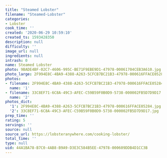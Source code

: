 ```yaml
---
title: "Steamed Lobster"
filename: "Steamed-Lobster"
categories:
- Lobster
cook_time: ''
created: '2020-06-29 10:59:10'
created_ts: 1593428350
description: null
difficulty: ''
image_url: null
ingredients: null
intrash: 0
name: Steamed Lobster
photo: 9BADE4BF-02C7-4606-995C-BE71F9EBE9D1-47978-00061704CEB3A610.jpg
photo_large: 2F994E8C-4BA9-4388-A263-5CFCB7BC21B3-47978-000616FFACE05284.jpg
photos:
- filename: 2F994E8C-4BA9-4388-A263-5CFCB7BC21B3-47978-000616FFACE05284.jpg
  name: '1'
- filename: 33C8EF71-6C8A-49C3-AFEC-C59B59F0B0D9-5738-000002FB5D7D9D17.jpg
  name: '2'
photos_dict:
  '1': 2F994E8C-4BA9-4388-A263-5CFCB7BC21B3-47978-000616FFACE05284.jpg
  '2': 33C8EF71-6C8A-49C3-AFEC-C59B59F0B0D9-5738-000002FB5D7D9D17.jpg
prep_time: ''
rating: 5
servings: ''
source: null
source_url: https://lobsteranywhere.com/cooking-lobster/
total_time: ''
type: null
uid: 44A1BA78-B7C0-4AB8-B9A9-D3E3C584B5EE-47978-000609DDB4D1CC3B
---
```

<div class="large-8 medium-7 columns" id="writeup">	</div><!-- #writeup -->
</div><!-- #row-one -->
<div class="row" id="row-two">	<div class="medium-4 small-5 columns">	</div>	<div class="medium-6 small-7 columns">	</div>